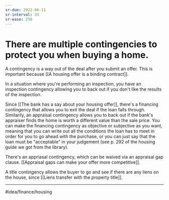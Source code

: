 ```yaml
---
sr-due: 2022-06-11
sr-interval: 33
sr-ease: 250
---
```

# There are multiple contingencies to protect you when buying a home.
A contingency is a way out of the deal after you submit an offer. This is important because [[A housing offer is a binding contract]].  

In a situation where you're performing an inspection, you have an inspection contingency allowing you to back out if you don't like the results of the inspection. 

Since [[The bank has a say about your housing offer]], there's a financing contingency that allows you to exit the deal if the loan falls through. Similarily, an appraisal contingency allows you to back out if the bank's appraiser finds the home is worth a different value than the sale price. You can make the financing contingency as objective or subjective as you want, meaning that you can write out all the conditions the loan has to meet in order for you to go ahead with the purchase, or you can just say that the loan must be "acceptable" in your judgement (see p. 292 of the housing guide we got from the library). 

There's an appriasal contingency, which can be waived via an appraisal gap clause. [[Appraisal gaps can make your offer more competitive]]. 

A title contingency allows the buyer to go and see if there are any liens on the house, since [[Liens transfer with the property title]]. 

---
#idea/finance/housing 
